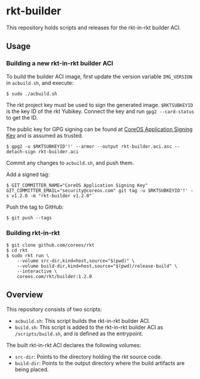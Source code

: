 # rkt-builder

This repository holds scripts and releases for the rkt-in-rkt builder ACI.

## Usage

### Building a new rkt-in-rkt builder ACI

To build the builder ACI image, first update the version variable `IMG_VERSION` in `acbuild.sh`, and execute:

    $ sudo ./acbuild.sh

The rkt project key must be used to sign the generated image. `$RKTSUBKEYID` is the key ID of the rkt Yubikey. Connect the key and run `gpg2 --card-status` to get the ID.

The public key for GPG signing can be found at [CoreOS Application Signing Key](https://coreos.com/security/app-signing-key) and is assumed as trusted.

    $ gpg2 -u $RKTSUBKEYID'!' --armor --output rkt-builder.aci.asc --detach-sign rkt-builder.aci

Commit any changes to `acbuild.sh`, and push them.

Add a signed tag:

    $ GIT_COMMITTER_NAME="CoreOS Application Signing Key" GIT_COMMITTER_EMAIL="security@coreos.com" git tag -u $RKTSUBKEYID'!' -s v1.2.0 -m "rkt-builder v1.2.0"`

Push the tag to GitHub:

    $ git push --tags

### Building rkt-in-rkt

    $ git clone github.com/coreos/rkt
    $ cd rkt
    $ sudo rkt run \
        --volume src-dir,kind=host,source="$(pwd)" \
        --volume build-dir,kind=host,source="$(pwd)/release-build" \
        --interactive \
        coreos.com/rkt/builder:1.2.0

## Overview

This repository consists of two scripts:

- `acbuild.sh`: This script builds the rkt-in-rkt builder ACI.
- `build.sh`: This script is added to the rkt-in-rkt builder ACI as `/scripts/build.sh`, and is defined as the entrypoint.

The built rkt-in-rkt ACI declares the following volumes:

- `src-dir`: Points to the directory holding the rkt source code.
- `build-dir`: Points to the output directory where the build artifacts are being placed.
